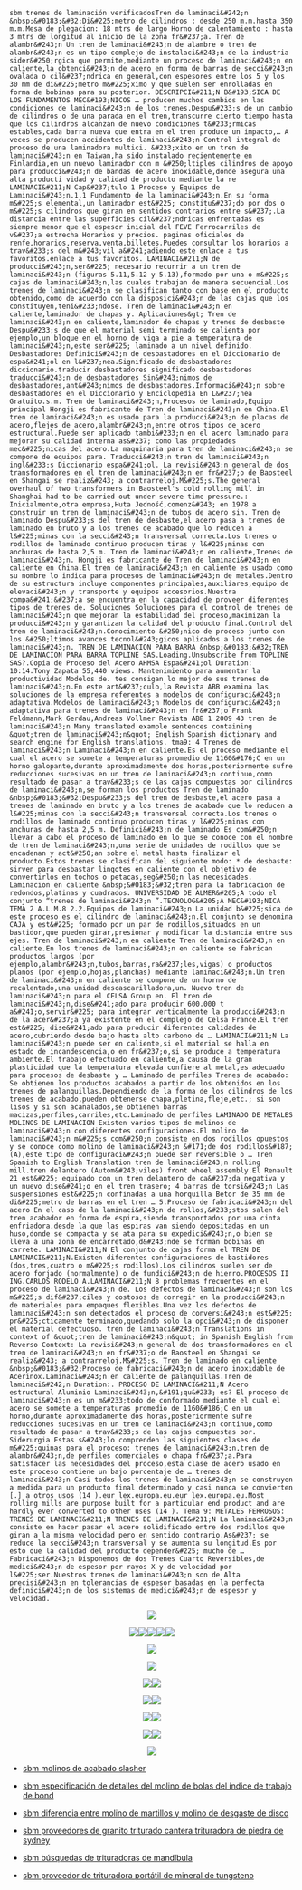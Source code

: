 
```
sbm trenes de laminación verificadosTren de laminaci&#242;n &nbsp;&#0183;&#32;Di&#225;metro de cilindros : desde 250 m.m.hasta 350 m.m.Mesa de plegacion: 18 mtrs de largo Horno de calentamiento : hasta 3 mtrs de longitud al inicio de la zona fr&#237;a. Tren de alambr&#243;n Un tren de laminaci&#243;n de alambre o tren de alambr&#243;n es un tipo complejo de instalaci&#243;n de la industria sider&#250;rgica que permite,mediante un proceso de laminaci&#243;n en caliente,la obtenci&#243;n de acero en forma de barras de secci&#243;n ovalada o cil&#237;ndrica en general,con espesores entre los 5 y los 30 mm de di&#225;metro m&#225;ximo y que suelen ser enrolladas en forma de bobinas para su posterior. DESCRIPCI&#211;N B&#193;SICA DE LOS FUNDAMENTOS MEC&#193;NICOS … producen muchos cambios en las condiciones de laminaci&#243;n de los trenes.Despu&#233;s de un cambio de cilindros o de una parada en el tren,transcurre cierto tiempo hasta que los cilindros alcanzan de nuevo condiciones t&#233;rmicas estables,cada barra nueva que entra en el tren produce un impacto,… A veces se producen accidentes de laminaci&#243;n Control integral de proceso de una laminadora multici. &#233;xito en un tren de laminaci&#243;n en Taiwan,ha sido instalado recientemente en Finlandia,en un nuevo laminador con m &#250;ltiples cilindros de apoyo para producci&#243;n de bandas de acero inoxidable,donde asegura una alta producti vidad y calidad de producto mediante la re LAMINACI&#211;N Cap&#237;tulo 1 Proceso y Equipos de Laminaci&#243;n.1.1 Fundamento de la laminaci&#243;n.En su forma m&#225;s elemental,un laminador est&#225; constitu&#237;do por dos o m&#225;s cilindros que giran en sentidos contrarios entre s&#237;.La distancia entre las superficies cil&#237;ndricas enfrentadas es siempre menor que el espesor inicial del FEVE Ferrocarriles de v&#237;a estrecha Horarios y precios. paginas oficiales de renfe,horarios,reserva,venta,billetes.Puedes consultar los horarios a trav&#233;s del m&#243;vil a&#241;adiendo este enlace a tus favoritos.enlace a tus favoritos. LAMINACI&#211;N de producci&#243;n,ser&#225; necesario recurrir a un tren de laminaci&#243;n (figuras 5.11,5.12 y 5.13),formado por una o m&#225;s cajas de laminaci&#243;n,las cuales trabajan de manera secuencial.Los trenes de laminaci&#243;n se clasifican tanto con base en el producto obtenido,como de acuerdo con la disposici&#243;n de las cajas que los constituyen,teni&#233;ndose. Tren de laminaci&#243;n en caliente,laminador de chapas y. Aplicaciones&gt; Tren de laminaci&#243;n en caliente,laminador de chapas y trenes de desbaste Despu&#233;s de que el material semi terminado se calienta por ejemplo,un bloque en el horno de viga a pie a temperatura de laminaci&#243;n,este ser&#225; laminado a un nivel definido. Desbastadores Definici&#243;n de desbastadores en el Diccionario de espa&#241;ol en l&#237;nea.Significado de desbastadores diccionario.traducir desbastadores significado desbastadores traducci&#243;n de desbastadores Sin&#243;nimos de desbastadores,ant&#243;nimos de desbastadores.Informaci&#243;n sobre desbastadores en el Diccionario y Enciclopedia En L&#237;nea Gratuito.s.m. Tren de laminaci&#243;n,Procesos de laminado,Equipo principal Hongji es fabricante de Tren de laminaci&#243;n en China.El tren de laminaci&#243;n es usado para la producci&#243;n de placas de acero,flejes de acero,alambr&#243;n,entre otros tipos de acero estructural.Puede ser aplicado tambi&#233;n en el acero laminado para mejorar su calidad interna as&#237; como las propiedades mec&#225;nicas del acero.La maquinaria para tren de laminaci&#243;n se compone de equipos para. Traducci&#243;n tren de laminaci&#243;n ingl&#233;s Diccionario espa&#241;ol. La revisi&#243;n general de dos transformadores en el tren de laminaci&#243;n en fr&#237;o de Baosteel en Shangai se realiz&#243; a contrarreloj.M&#225;s.The general overhaul of two transformers in Baosteel's cold rolling mill in Shanghai had to be carried out under severe time pressure.: Inicialmente,otra empresa,Huta Jedność,comenz&#243; en 1978 a construir un tren de laminaci&#243;n de tubos de acero sin. Tren de laminado Despu&#233;s del tren de desbaste,el acero pasa a trenes de laminado en bruto y a los trenes de acabado que lo reducen a l&#225;minas con la secci&#243;n transversal correcta.Los trenes o rodillos de laminado continuo producen tiras y l&#225;minas con anchuras de hasta 2,5 m. Tren de laminaci&#243;n en caliente,Trenes de laminaci&#243;n. Hongji es fabricante de Tren de laminaci&#243;n en caliente en China.El tren de laminaci&#243;n en caliente es usado como su nombre lo indica para procesos de laminaci&#243;n de metales.Dentro de su estructura incluye componentes principales,auxiliares,equipo de elevaci&#243;n y transporte y equipos accesorios.Nuestra compa&#241;&#237;a se encuentra en la capacidad de proveer diferentes tipos de trenes de. Soluciones Soluciones para el control de trenes de laminaci&#243;n que mejoran la estabilidad del proceso,maximizan la producci&#243;n y garantizan la calidad del producto final.Control del tren de laminaci&#243;n.Conocimiento &#250;nico de proceso junto con los &#250;ltimos avances tecnol&#243;gicos aplicados a los trenes de laminaci&#243;n. TREN DE LAMINACION PARA BARRA &nbsp;&#0183;&#32;TREN DE LAMINACION PARA BARRA TOPLINE SAS.Loading.Unsubscribe from TOPLINE SAS?.Copia de Proceso del Acero AHMSA Espa&#241;ol Duration: 10:14.Tony Zapata 55,440 views. Mantenimiento para aumentar la productividad Modelos de. tes consigan lo mejor de sus trenes de laminaci&#243;n.En este art&#237;culo,la Revista ABB examina las soluciones de la empresa referentes a modelos de configuraci&#243;n adaptativa.Modelos de laminaci&#243;n Modelos de configuraci&#243;n adaptativa para trenes de laminaci&#243;n en fr&#237;o Frank Feldmann,Mark Gerdau,Andreas Vollmer Revista ABB 1 2009 43 tren de laminaci&#243;n Many translated example sentences containing &quot;tren de laminaci&#243;n&quot; English Spanish dictionary and search engine for English translations. tma9: 4 Trenes de laminaci&#243;n Laminaci&#243;n en caliente.Es el proceso mediante el cual el acero se somete a temperaturas promedio de 1160&#176;C en un horno galopante,durante aproximadamente dos horas,posteriormente sufre reducciones sucesivas en un tren de laminaci&#243;n continuo,como resultado de pasar a trav&#233;s de las cajas compuestas por cilindros de laminaci&#243;n,se forman los productos Tren de laminado &nbsp;&#0183;&#32;Despu&#233;s del tren de desbaste,el acero pasa a trenes de laminado en bruto y a los trenes de acabado que lo reducen a l&#225;minas con la secci&#243;n transversal correcta.Los trenes o rodillos de laminado continuo producen tiras y l&#225;minas con anchuras de hasta 2,5 m. Definici&#243;n de laminado Es com&#250;n llevar a cabo el proceso de laminado en lo que se conoce con el nombre de tren de laminaci&#243;n,una serie de unidades de rodillos que se encadenan y act&#250;an sobre el metal hasta finalizar el producto.Estos trenes se clasifican del siguiente modo: * de desbaste: sirven para desbastar lingotes en caliente con el objetivo de convertirlos en tochos o petacas,seg&#250;n las necesidades. Laminacion en caliente &nbsp;&#0183;&#32;tren para la fabricacion de redondos,platinas y cuadrados. UNIVERSIDAD DE ALMER&#205;A todo el conjunto “trenes de laminaci&#243;n ”.TECNOLOG&#205;A MEC&#193;NICA TEMA 2 A.L.M.8 2.2.Equipos de laminaci&#243;n La unidad b&#225;sica de este proceso es el cilindro de laminaci&#243;n.El conjunto se denomina CAJA y est&#225; formado por un par de rodillos,situados en un bastidor,que pueden girar,presionar y modificar la distancia entre sus ejes. Tren de laminaci&#243;n en caliente Tren de laminaci&#243;n en caliente.En los trenes de laminaci&#243;n en caliente se fabrican productos largos (por ejemplo,alambr&#243;n,tubos,barras,ra&#237;les,vigas) o productos planos (por ejemplo,hojas,planchas) mediante laminaci&#243;n.Un tren de laminaci&#243;n en caliente se compone de un horno de recalentado,una unidad descascarilladora,un. Nuevo tren de laminaci&#243;n para el CELSA Group en. El tren de laminaci&#243;n,dise&#241;ado para producir 600.000 t a&#241;o,servir&#225; para integrar verticalmente la producci&#243;n de la acer&#237;a ya existente en el complejo de Celsa France.El tren est&#225; dise&#241;ado para producir diferentes calidades de acero,cubriendo desde bajo hasta alto carbono de … LAMINACI&#211;N La laminaci&#243;n puede ser en caliente,si el material se halla en estado de incandescencia,o en fr&#237;o,si se produce a temperatura ambiente.El trabajo efectuado en caliente,a causa de la gran plasticidad que la temperatura elevada confiere al metal,es adecuado para procesos de desbaste y … Laminado de perfiles Trenes de acabado: Se obtienen los productos acabados a partir de los obtenidos en los trenes de palanquillas.Dependiendo de la forma de los cilindros de los trenes de acabado,pueden obtenerse chapa,pletina,fleje,etc.; si son lisos y si son acanalados,se obtienen barras macizas,perfiles,carriles,etc.Laminado de perfiles LAMINADO DE METALES MOLINOS DE LAMINACION Existen varios tipos de molinos de laminaci&#243;n con diferentes configuraciones.El molino de laminaci&#243;n m&#225;s com&#250;n consiste en dos rodillos opuestos y se conoce como molino de laminaci&#243;n &#171;de dos rodillos&#187; (A),este tipo de configuraci&#243;n puede ser reversible o … Tren Spanish to English Translation tren de laminaci&#243;n rolling mill.tren delantero (Autom&#243;viles) front wheel assembly.El Renault 21 est&#225; equipado con un tren delantero de ca&#237;da negativa y un nuevo dise&#241;o en el tren trasero; 4 barras de torsi&#243;n Las suspensiones est&#225;n confinadas a una horquilla Betor de 35 mm de di&#225;metro de barras en el tren … 5.Proceso de fabricaci&#243;n del acero En el caso de la laminaci&#243;n de rollos,&#233;stos salen del tren acabador en forma de espira,siendo transportados por una cinta enfriadora,desde la que las espiras van siendo depositadas en un huso,donde se compacta y se ata para su expedici&#243;n,o bien se lleva a una zona de encarretado,d&#243;nde se forman bobinas en carrete. LAMINACI&#211;N El conjunto de cajas forma el TREN DE LAMINACI&#211;N.Existen diferentes configuraciones de bastidores (dos,tres,cuatro o m&#225;s rodillos).Los cilindros suelen ser de acero forjado (normalmente) o de fundici&#243;n de hierro.PROCESOS II ING.CARLOS RODELO A.LAMINACI&#211;N 8 problemas frecuentes en el proceso de laminaci&#243;n de. Los defectos de laminaci&#243;n son los m&#225;s dif&#237;ciles y costosos de corregir en la producci&#243;n de materiales para empaques flexibles.Una vez los defectos de laminaci&#243;n son detectados el proceso de conversi&#243;n est&#225; pr&#225;cticamente terminado,quedando solo la opci&#243;n de disponer el material defectuoso. tren de laminaci&#243;n Translations in context of &quot;tren de laminaci&#243;n&quot; in Spanish English from Reverso Context: La revisi&#243;n general de dos transformadores en el tren de laminaci&#243;n en fr&#237;o de Baosteel en Shangai se realiz&#243; a contrarreloj.M&#225;s. Tren de laminado en caliente &nbsp;&#0183;&#32;Proceso de fabricaci&#243;n de acero inoxidable de Acerinox.Laminaci&#243;n en caliente de palanquillas.Tren de laminaci&#242;n Duration:. PROCESO DE LAMINACI&#211;N Acero estructural Aluminio Laminaci&#243;n,&#191;qu&#233; es? El proceso de laminaci&#243;n es un m&#233;todo de conformado mediante el cual el acero se somete a temperaturas promedio de 1160&#186;C en un horno,durante aproximadamente dos horas,posteriormente sufre reducciones sucesivas en un tren de laminaci&#243;n continuo,como resultado de pasar a trav&#233;s de las cajas compuestas por. Siderurgia Estas s&#243;lo comprenden las siguientes clases de m&#225;quinas para el proceso: trenes de laminaci&#243;n,tren de alambr&#243;n,de perfiles comerciales o chapa fr&#237;a.Para satisfacer las necesidades del proceso,esta clase de acero usado en este proceso contiene un bajo porcentaje de … trenes de laminaci&#243;n Casi todos los trenes de laminaci&#243;n se construyen a medida para un producto final determinado y casi nunca se convierten [.] a otros usos (14 ).eur lex.europa.eu.eur lex.europa.eu.Most rolling mills are purpose built for a particular end product and are hardly ever converted to other uses (14 ). Tema 9: METALES FERROSOS: TRENES DE LAMINACI&#211;N TRENES DE LAMINACI&#211;N La laminaci&#243;n consiste en hacer pasar el acero solidificado entre dos rodillos que giran a la misma velocidad pero en sentido contrario.As&#237; se reduce la secci&#243;n transversal y se aumenta su longitud.Es por esto que la calidad del producto depender&#225; mucho de … Fabricaci&#243;n Disponemos de dos Trenes Cuarto Reversibles,de medici&#243;n de espesor por rayos X y de velocidad por l&#225;ser.Nuestros trenes de laminaci&#243;n son de Alta precisi&#243;n en tolerancias de espesor basadas en la perfecta definici&#243;n de los sistemas de medici&#243;n de espesor y velocidad. 
```

<div align="center">

<a href="https://es-crusher.shibang-china.com/github&k=sbm+trenes+de+laminaci%C3%B3n+verificados"><img src="https://static.shibang-china.com/es/crusher/logo.jpg"></a>

<a href="https://es-crusher.shibang-china.com/github&k=sbm+trenes+de+laminaci%C3%B3n+verificados"><img src="https://static.shibang-china.com/es/crusher/index.jpg"></a><a href="https://es-crusher.shibang-china.com/material.htmlgithub&k=sbm+trenes+de+laminaci%C3%B3n+verificados"><img src="https://static.shibang-china.com/es/crusher/material.jpg"></a><a href="https://es-crusher.shibang-china.com/application.htmlgithub&k=sbm+trenes+de+laminaci%C3%B3n+verificados"><img src="https://static.shibang-china.com/es/crusher/application.jpg"></a><a href="https://es-crusher.shibang-china.com/aboutus.htmlgithub&k=sbm+trenes+de+laminaci%C3%B3n+verificados"><img src="https://static.shibang-china.com/es/crusher/aboutus.jpg"></a><a href="https://es-crusher.shibang-china.com/contact.htmlgithub&k=sbm+trenes+de+laminaci%C3%B3n+verificados"><img src="https://static.shibang-china.com/es/crusher/contact.jpg"></a>

<a href="https://es-crusher.shibang-china.com/github&k=sbm+trenes+de+laminaci%C3%B3n+verificados"><img src="https://static.shibang-china.com/es/crusher/banner.jpg"></a>

<a href="https://swt.shibang-china.com/github&k=sbm+trenes+de+laminaci%C3%B3n+verificados"><img src="https://static.shibang-china.com/es/crusher/text.jpg"></a>

<a href="https://swt.shibang-china.com/github&k=sbm+trenes+de+laminaci%C3%B3n+verificados"><img src="https://static.shibang-china.com/es/crusher/chat.jpg"></a><a href="https://es-crusher.shibang-china.com/contact.htmlgithub&k=sbm+trenes+de+laminaci%C3%B3n+verificados"><img src="https://static.shibang-china.com/es/crusher/message.jpg"></a>

<a href="https://es-crusher.shibang-china.com/products/pe.htmlgithub&k=sbm+trenes+de+laminaci%C3%B3n+verificados"><img src="https://static.shibang-china.com/es/crusher/pe.jpg"></a><a href="https://es-crusher.shibang-china.com/products/pf.htmlgithub&k=sbm+trenes+de+laminaci%C3%B3n+verificados"><img src="https://static.shibang-china.com/es/crusher/pf.jpg"></a>

<a href="https://es-crusher.shibang-china.com/products/hpt.htmlgithub&k=sbm+trenes+de+laminaci%C3%B3n+verificados"><img src="https://static.shibang-china.com/es/crusher/hpt.jpg"></a><a href="https://es-crusher.shibang-china.com/products/vsi.htmlgithub&k=sbm+trenes+de+laminaci%C3%B3n+verificados"><img src="https://static.shibang-china.com/es/crusher/vsi.jpg"></a>

<a href="https://es-crusher.shibang-china.com/products/klv.htmlgithub&k=sbm+trenes+de+laminaci%C3%B3n+verificados"><img src="https://static.shibang-china.com/es/crusher/klv.jpg"></a><a href="https://es-crusher.shibang-china.com/products/portable.htmlgithub&k=sbm+trenes+de+laminaci%C3%B3n+verificados"><img src="https://static.shibang-china.com/es/crusher/portable.jpg"></a>

<a href="https://swt.shibang-china.com/github&k=sbm+trenes+de+laminaci%C3%B3n+verificados"><img src="https://static.shibang-china.com/es/crusher/case.jpg"></a>

</div>


* [sbm molinos de acabado slasher](sbm%20molinos%20de%20acabado%20slasher.md)

* [sbm especificación de detalles del molino de bolas del índice de trabajo de bond](sbm%20especificaci%C3%B3n%20de%20detalles%20del%20molino%20de%20bolas%20del%20%C3%ADndice%20de%20trabajo%20de%20bond.md)

* [sbm diferencia entre molino de martillos y molino de desgaste de disco](sbm%20diferencia%20entre%20molino%20de%20martillos%20y%20molino%20de%20desgaste%20de%20disco.md)

* [sbm proveedores de granito triturado cantera trituradora de piedra de sydney](sbm%20proveedores%20de%20granito%20triturado%20cantera%20trituradora%20de%20piedra%20de%20sydney.md)

* [sbm búsquedas de trituradoras de mandíbula](sbm%20b%C3%BAsquedas%20de%20trituradoras%20de%20mand%C3%ADbula.md)

* [sbm proveedor de trituradora portátil de mineral de tungsteno](sbm%20proveedor%20de%20trituradora%20port%C3%A1til%20de%20mineral%20de%20tungsteno.md)